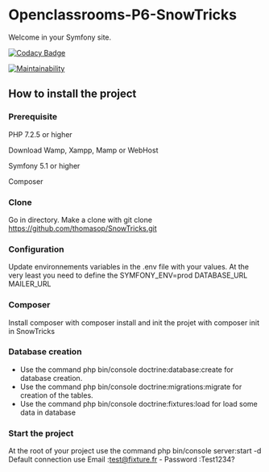 # Openclassrooms-P6-SnowTricks

Welcome in your Symfony site.


[![Codacy Badge](https://app.codacy.com/project/badge/Grade/8ce68f31b0ce4b5b899dcd4c184ab635)](https://www.codacy.com/gh/thomasop/SnowTricks/dashboard?utm_source=github.com&amp;utm_medium=referral&amp;utm_content=thomasop/SnowTricks&amp;utm_campaign=Badge_Grade)

[![Maintainability](https://api.codeclimate.com/v1/badges/7ecf7ed4da0f9278efc4/maintainability)](https://codeclimate.com/github/thomasop/SnowTricks/maintainability)

## How to install the project

### Prerequisite
PHP 7.2.5 or higher

Download Wamp, Xampp, Mamp or WebHost

Symfony 5.1 or higher

Composer

### Clone
Go in directory.
Make a clone with git clone https://github.com/thomasop/SnowTricks.git

### Configuration
Update environnements variables in the .env file with your values.
At the very least you need to define the SYMFONY_ENV=prod
DATABASE_URL
MAILER_URL

### Composer
Install composer with composer install and init the projet with composer init in SnowTricks

### Database creation
*  Use the command php bin/console doctrine:database:create for database creation.
*  Use the command php bin/console doctrine:migrations:migrate for creation of the tables.
*  Use the command php bin/console doctrine:fixtures:load for load some data in database

### Start the project
At the root of your project use the command php bin/console server:start -d
Default connection use Email :test@fixture.fr - Password :Test1234?
